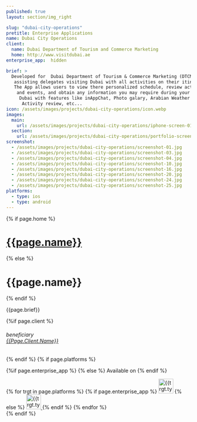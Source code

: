 ```yaml
---
published: true
layout: section/img_right

slug: "dubai-city-operations"
pretitle: Enterprise Applications
name: Dubai City Operations
client:
  name: Dubai Department of Tourism and Commerce Marketing
  home: http://www.visitdubai.ae
enterprise_app:  hidden

brief: >
  Developed for  Dubai Department of Tourism & Commerce Marketing (DTCM) for
   assisting delegates visiting Dubai with all activities on their itinerary.
   The App allows users to view there personalized schedule, review activities
    and events, and obtain any information you may require during your visit to
     Dubai with features like inAppChat, Photo galary, Arabian Weather integration,
      Activity review, etc...
icon: /assets/images/projects/dubai-city-operations/icon.webp
images:
  main:
    url: /assets/images/projects/dubai-city-operations/iphone-screen-01.png
  section:
    url: /assets/images/projects/dubai-city-operations/portfolio-screen-01.png
screenshot:
  - /assets/images/projects/dubai-city-operations/screenshot-01.jpg
  - /assets/images/projects/dubai-city-operations/screenshot-03.jpg
  - /assets/images/projects/dubai-city-operations/screenshot-04.jpg
  - /assets/images/projects/dubai-city-operations/screenshot-10.jpg
  - /assets/images/projects/dubai-city-operations/screenshot-16.jpg
  - /assets/images/projects/dubai-city-operations/screenshot-20.jpg
  - /assets/images/projects/dubai-city-operations/screenshot-24.jpg
  - /assets/images/projects/dubai-city-operations/screenshot-25.jpg
platforms:
  - type: ios
  - type: android
---
```




<div class="row">
  {% if page.home %}
    <h1 class="m-t-5 m-b-20">
      <a href="{{page.home}}" target="_blank">{{page.name}}</a>
    </h1>
  {% else %}
    <h1 class="m-t-5 m-b-20">
      {{page.name}}
    </h1>
  {% endif %}
  <p class="m-b-20">{{page.brief}}</p>
  {%if page.client %}
  <h6 class="block-title  hint-text fs-12">
    <span>beneficiary </span><br/>
    <a  href="{{page.client.home}}"
        target="_blank"
        style="text-transform: capitalize;">
      {{page.client.name}}
    </a>
  </h6>
  {% endif %}
  {% if page.platforms %}
  <div class="pull-left sm-pull-reset !-text-center m-t-5">
    <p class="hint-text font-arial small-text no-padding">
      {%if page.enterprise_app %}
        <!-- Enterprise Published -->
      {% else %}
      Available on
      {% endif %}
    </p>
    {% for trgt in page.platforms %}
      {% if page.enterprise_app %}
        <img class="inline v-align-top m-r-10" height="40" src="{{site.data.icons.[trgt.type].logo}}" alt="{{trgt.type}}">
      {% else %}
        <a href="{{trgt.link}}" target="_blank">
          <img class="inline v-align-top m-r-10 m-b-10" height="40" src="{{site.data.icons.[trgt.type].store.black}}" alt="{{trgt.type}}">
        </a>
      {% endif %}
    {% endfor %}
  </div>
  {% endif %}
</div>
